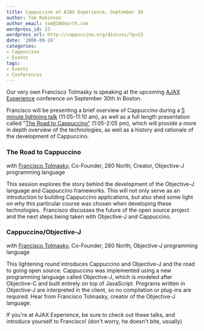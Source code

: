 ```yaml
---
title: Cappuccino at AJAX Experience, September 30
author: Tom Robinson
author_email: tom@280north.com
wordpress_id: 23
wordpress_url: http://cappuccino.org/discuss/?p=23
date: '2008-09-24'
categories:
- Cappuccino
- Events
tags:
- Events
- Conferences
---
```



Our very own Francisco Tolmasky is speaking at the upcoming [AJAX Experience](http://ajaxexperience.techtarget.com/) conference on September 30th in Boston.

Francisco will be presenting a brief overview of Cappuccino during a&nbsp;[5 minute lightning talk](http://ajaxexperience.techtarget.com/east/html/javascript.html#FTolmaskyObj) (11:05-11:10 am), as well as a full length presentation called "[The Road to Cappuccino"](http://ajaxexperience.techtarget.com/east/html/javascript.html#FTolmaskyCapp)&nbsp;(1:05-2:05 pm), which will provide a more in depth overview of the technologies, as well as a history and rationale of the development of Cappuccino.

### The Road to Cappuccino

with&nbsp;[Francisco Tolmasky](http://ajaxexperience.techtarget.com/east/html/speakers.html#FTolmasky), Co-Founder, 280 North; Creator, Objective-J programming language

This session explores the story behind the development of the Objective-J language and Cappuccino frameworks.&nbsp;This will not only serve as an introduction to building Cappuccino applications, but also shed some light on why this particular course was chosen when developing these technologies.&nbsp; Francisco discusses the future of the open source project and the next steps being taken with Objective-J and Cappuccino.

### Cappuccino/Objective-J

with&nbsp;[Francisco Tolmasky](http://ajaxexperience.techtarget.com/east/html/speakers.html#FTolmasky), Co-Founder, 280 North; Objective-J programming language

This lightening round introduces Cappuccino and Objective-J and the road to going open source. Cappuccino was implemented using a new programming language called Objective-J, which is modeled after Objective-C and built entirely on top of JavaScript. Programs written in Objective-J are interpreted in the client, so no compilation or plug-ins are required. Hear from Francisco Tolmasky, creator of the Objective-J language.

If you're at AJAX Experience, be sure to check out these talks, and introduce yourself to Francisco! (don't worry, he doesn't bite, usually)




